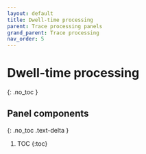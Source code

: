 ```yaml
---
layout: default
title: Dwell-time processing
parent: Trace processing panels
grand_parent: Trace processing
nav_order: 5
---
```


# Dwell-time processing
{: .no_toc }

## Panel components
{: .no_toc .text-delta }

1. TOC
{:toc}



